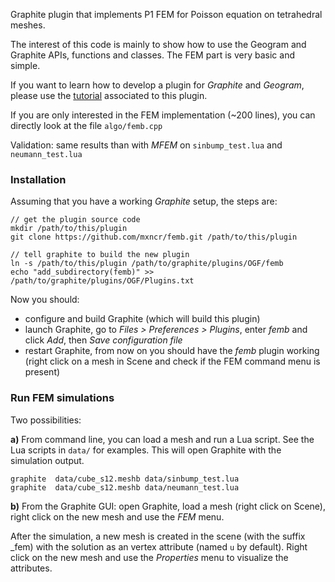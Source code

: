 Graphite plugin that implements P1 FEM for Poisson equation on tetrahedral meshes.

The interest of this code is mainly to show how to use the Geogram and Graphite
APIs, functions and classes. The FEM part is very basic and simple.

If you want to learn how to develop a plugin for *Graphite* and *Geogram*, please use the
[tutorial](docs/tutorial.md) associated to this plugin.

If you are only interested in the FEM implementation (~200 lines), you can directly look 
at the file `algo/femb.cpp`

Validation: same results than with *MFEM* on `sinbump_test.lua` and `neumann_test.lua`

### Installation

Assuming that you have a working *Graphite* setup, the steps are:

    // get the plugin source code
    mkdir /path/to/this/plugin
    git clone https://github.com/mxncr/femb.git /path/to/this/plugin

    // tell graphite to build the new plugin
    ln -s /path/to/this/plugin /path/to/graphite/plugins/OGF/femb
    echo "add_subdirectory(femb)" >> /path/to/graphite/plugins/OGF/Plugins.txt

Now you should:
- configure and build Graphite (which will build this plugin)
- launch Graphite, go to *Files > Preferences > Plugins*, enter *femb* and click *Add*, then *Save configuration file*
- restart Graphite, from now on you should have the *femb* plugin working (right click on a mesh in Scene and check if the FEM command menu is present)

### Run FEM simulations

Two possibilities:

**a)** From command line, you can load a mesh and run a Lua script. See the Lua scripts in `data/` for examples. This will open Graphite with the simulation output.

    graphite  data/cube_s12.meshb data/sinbump_test.lua 
    graphite  data/cube_s12.meshb data/neumann_test.lua 

**b)** From the Graphite GUI: open Graphite, load a mesh (right click on Scene), right click on the new mesh
and use the *FEM* menu.

After the simulation, a new mesh is created in the scene (with the suffix \_fem) with the solution as an vertex attribute (named `u` by default). Right click
on the new mesh and use the *Properties* menu to visualize the attributes.


